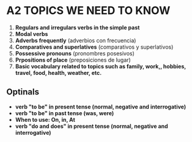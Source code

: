 # A2 TOPICS WE NEED TO KNOW

1. **Regulars and irregulars verbs in the simple past**
2. **Modal verbs**
3. **Adverbs frequently** (adverbios con frecuencia)
4. **Comparatives and superlatives** (comparativos y superlativos)
5. **Possessive pronouns** (pronombres posesivos)
6. **Prpositions of place** (preposiciones de lugar)
7. **Basic vocabulary related to topics such as family, work,, hobbies, travel, food, health, weather, etc.**

## Optinals
* **verb "to be" in present tense (normal, negative and interrogative)**
* **verb "to be" in past tense (was, were)**
* **When to use: On, in, At**
* **verb "do and does" in present tense (normal, negative and interrogative)**